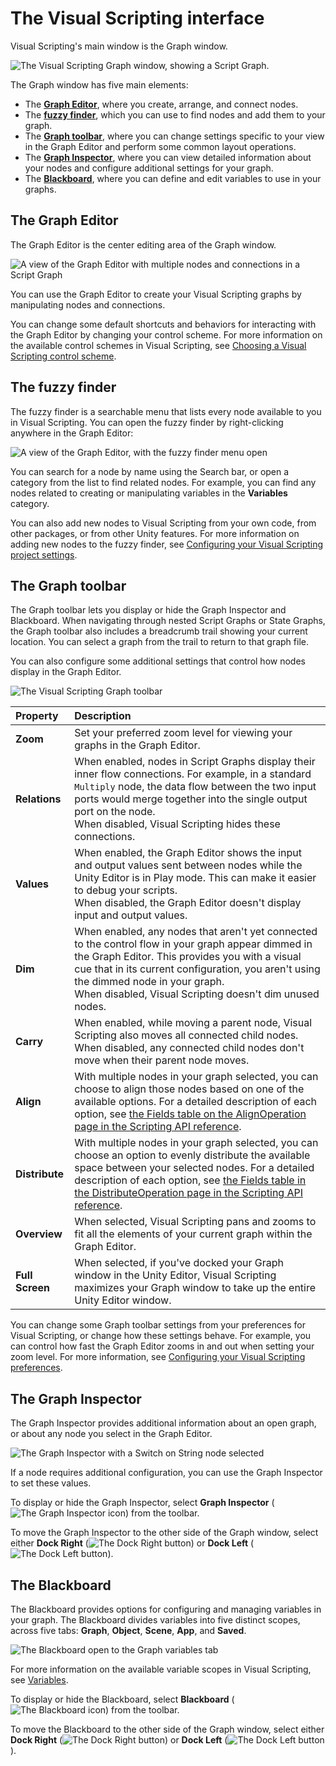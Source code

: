 # The Visual Scripting interface

Visual Scripting's main window is the Graph window. 

![The Visual Scripting Graph window, showing a Script Graph.](images\vs-graph-window-overview.png)

The Graph window has five main elements: 

- The [**Graph Editor**](#the-graph-editor), where you create, arrange, and connect nodes. 
- The [**fuzzy finder**](#the-fuzzy-finder), which you can use to find nodes and add them to your graph.
- The [**Graph toolbar**](#the-graph-toolbar), where you can change settings specific to your view in the Graph Editor and perform some common layout operations. 
- The [**Graph Inspector**](#the-graph-inspector), where you can view detailed information about your nodes and configure additional settings for your graph. 
- The [**Blackboard**](#the-blackboard), where you can define and edit variables to use in your graphs.  

## The Graph Editor

The Graph Editor is the center editing area of the Graph window.

![A view of the Graph Editor with multiple nodes and connections in a Script Graph](images\vs-graph-editor.png)

You can use the Graph Editor to create your Visual Scripting graphs by manipulating nodes and connections. 

You can change some default shortcuts and behaviors for interacting with the Graph Editor by changing your control scheme. For more information on the available control schemes in Visual Scripting, see [Choosing a Visual Scripting control scheme](vs-control-schemes.md).

## The fuzzy finder

The fuzzy finder is a searchable menu that lists every node available to you in Visual Scripting. You can open the fuzzy finder by right-clicking anywhere in the Graph Editor: 

![A view of the Graph Editor, with the fuzzy finder menu open](images\vs-fuzzy-finder.png)

You can search for a node by name using the Search bar, or open a category from the list to find related nodes. For example, you can find any nodes related to creating or manipulating variables in the **Variables** category.

You can also add new nodes to Visual Scripting from your own code, from other packages, or from other Unity features. For more information on adding new nodes to the fuzzy finder, see [Configuring your Visual Scripting project settings](vs-configuration.md).

## The Graph toolbar 

The Graph toolbar lets you display or hide the Graph Inspector and Blackboard. When navigating through nested Script Graphs or State Graphs, the Graph toolbar also includes a breadcrumb trail showing your current location. You can select a graph from the trail to return to that graph file.

You can also configure some additional settings that control how nodes display in the Graph Editor.

![The Visual Scripting Graph toolbar](images\vs-toolbar.png)


|**Property** | **Description** |
| :--- | :--- |
|__Zoom__ | Set your preferred zoom level for viewing your graphs in the Graph Editor. |
|__Relations__ | When enabled, nodes in Script Graphs display their inner flow connections. For example, in a standard `Multiply` node, the data flow between the two input ports would merge together into the single output port on the node. <br/>When disabled, Visual Scripting hides these connections. |
|__Values__ | When enabled, the Graph Editor shows the input and output values sent between nodes while the Unity Editor is in Play mode. This can make it easier to debug your scripts. <br/>When disabled, the Graph Editor doesn't display input and output values. |
|__Dim__ | When enabled, any nodes that aren't yet connected to the control flow in your graph appear dimmed in the Graph Editor. This provides you with a visual cue that in its current configuration, you aren't using the dimmed node in your graph. <br/>When disabled, Visual Scripting doesn't dim unused nodes. |
|__Carry__ | When enabled, while moving a parent node, Visual Scripting also moves all connected child nodes. <br/>When disabled, any connected child nodes don't move when their parent node moves. |
|__Align__ | With multiple nodes in your graph selected, you can choose to align those nodes based on one of the available options. For a detailed description of each option, see [the Fields table on the AlignOperation page in the Scripting API reference](xref:Unity.VisualScripting.AlignOperation).|
|__Distribute__ | With multiple nodes in your graph selected, you can choose an option to evenly distribute the available space between your selected nodes. For a detailed description of each option, see [the Fields table in the DistributeOperation page in the Scripting API reference](xref:Unity.VisualScripting.DistributeOperation). |
|__Overview__ | When selected, Visual Scripting pans and zooms to fit all the elements of your current graph within the Graph Editor. |
|__Full Screen__ | When selected, if you've docked your Graph window in the Unity Editor, Visual Scripting maximizes your Graph window to take up the entire Unity Editor window. |


You can change some Graph toolbar settings from your preferences for Visual Scripting, or change how these settings behave. For example, you can control how fast the Graph Editor zooms in and out when setting your zoom level. For more information, see [Configuring your Visual Scripting preferences](vs-set-preferences.md).

## The Graph Inspector 

The Graph Inspector provides additional information about an open graph, or about any node you select in the Graph Editor.

![The Graph Inspector with a Switch on String node selected](images\vs-graph-inspector-switch-node.png)

If a node requires additional configuration, you can use the Graph Inspector to set these values. 

To display or hide the Graph Inspector, select **Graph Inspector** (![The Graph Inspector icon](images\vs-graph-inspector-icon.png)) from the toolbar.

To move the Graph Inspector to the other side of the Graph window, select either **Dock Right** (![The Dock Right button](images\VS-RightSide.png)) or **Dock Left** (![The Dock Left button](images\VS-LeftSide.png)).

## The Blackboard 

The Blackboard provides options for configuring and managing variables in your graph. The Blackboard divides variables into five distinct scopes, across five tabs: **Graph**, **Object**, **Scene**, **App**, and **Saved**. 

![The Blackboard open to the Graph variables tab](images\vs-blackboard.png)

For more information on the available variable scopes in Visual Scripting, see [Variables](vs-variables.md).

To display or hide the Blackboard, select **Blackboard** (![The Blackboard icon](images\vs-blackboard-icon.png)) from the toolbar.

To move the Blackboard to the other side of the Graph window, select either **Dock Right** (![The Dock Right button](images\VS-RightSide.png)) or **Dock Left** (![The Dock Left button](images\VS-LeftSide.png)).

